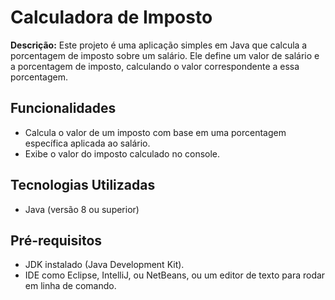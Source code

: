 # Calculadora de Imposto

**Descrição:** Este projeto é uma aplicação simples em Java que calcula a porcentagem de imposto sobre um salário. Ele define um valor de salário e a porcentagem de imposto, calculando o valor correspondente a essa porcentagem.

## Funcionalidades

- Calcula o valor de um imposto com base em uma porcentagem específica aplicada ao salário.
- Exibe o valor do imposto calculado no console.

## Tecnologias Utilizadas

- Java (versão 8 ou superior)

## Pré-requisitos

- JDK instalado (Java Development Kit).
- IDE como Eclipse, IntelliJ, ou NetBeans, ou um editor de texto para rodar em linha de comando.
